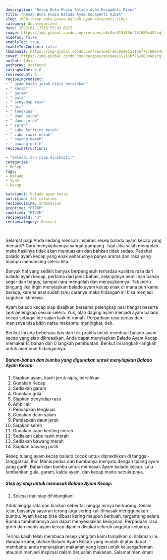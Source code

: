 ```yaml
---
description: "Resep Buka Puasa Balado Ayam KecapAnti Ribet"
title: "Resep Buka Puasa Balado Ayam KecapAnti Ribet"
slug: 1608-resep-buka-puasa-balado-ayam-kecapanti-ribet
category: Uncategorized
date: 2023-01-13T15:55:03.687Z
image: https://img-global.cpcdn.com/recipes/a6c8ae915116bf76/680x482cq70/balado-ayam-kecap-foto-resep-utama.jpg
hideToc: false
enableToc: true
enableTocContent: false
thumbnail: https://img-global.cpcdn.com/recipes/a6c8ae915116bf76/680x482cq70/balado-ayam-kecap-foto-resep-utama.jpg
cover: https://img-global.cpcdn.com/recipes/a6c8ae915116bf76/680x482cq70/balado-ayam-kecap-foto-resep-utama.jpg
author: Admin
authorAv: notfound
ratingvalue: 4.6
reviewcount: 5
recipeingredient:
- " ayam kasih jeruk nipis bersihkan"
- " Kecap"
- " garam"
- " gula"
- " penyedap rasa"
- " air"
- " lengkuas"
- " daun salam"
- " daun jeruk"
- " sereh"
- " cabe keriting merah"
- " cabe rawit merah"
- " bawang merah"
- " bawang putih"
recipeinstructions:

- "Selesai dan siap dinikmati!"
categories:
- Resep
tags:
- balado
- ayam
- kecap

katakunci: balado ayam kecap 
nutrition: 281 calories
recipecuisine: Indonesian
preptime: "PT26M"
cooktime: "PT42M"
recipeyield: "3"
recipecategory: Dessert

---
```



Selamat pagi Anda sedang mencari inspirasi resep balado ayam kecap yang menarik? Cara menyiapkannya sangat gampang. Tapi Jika salah mengolah maka hasilnya tidak akan memuaskan dan bahkan tidak sedap. Padahal balado ayam kecap yang enak seharusnya punya aroma dan rasa yang mampu memancing selera kita.


Banyak hal yang sedikit banyak berpengaruh terhadap kualitas rasa dari balado ayam kecap, pertama dari jenis bahan, selanjutnya pemilihan bahan segar dan bagus, sampai cara mengolah dan menyajikannya. Tak perlu bingung jika ingin menyiapkan balado ayam kecap enak di mana pun kamu berada, karena asal sudah tahu caranya maka hidangan ini bisa menjadi suguhan istimewa.

Ayam balado kecap siap disajikan bersama pelengkap nasi hangat beserta lauk pelengkap sesuai selera. Yuk, olah daging ayam menjadi ayam balado kecap sebagai ide sajian lauk di rumah. Perpaduan rasa pedas dan manisnya bisa bikin nafsu makanmu meningkat, deh.


Berikut ini ada beberapa tips dan trik praktis untuk membuat balado ayam kecap yang siap dikreasikan. Anda dapat menyiapkan Balado Ayam Kecap memakai 14 bahan dan 0 langkah pembuatan. Berikut ini langkah-langkah untuk membuat hidangannya.

<!--inarticleads1-->

##### Bahan-bahan dan bumbu yang digunakan untuk menyiapkan Balado Ayam Kecap:

1. Siapkan  ayam, kasih jeruk nipis, bersihkan
1. Gunakan  Kecap
1. Sediakan  garam
1. Gunakan  gula
1. Siapkan  penyedap rasa
1. Ambil  air
1. Persiapkan  lengkuas
1. Gunakan  daun salam
1. Persiapkan  daun jeruk
1. Siapkan  sereh
1. Gunakan  cabe keriting merah
1. Sediakan  cabe rawit merah
1. Sediakan  bawang merah
1. Siapkan  bawang putih


Resep tulang ayam kecap balado cocok untuk dipraktikkan di tanggal-tanggal tua, lho! Manis pedas dari bumbunya menyatu dengan tulang ayam yang gurih. Bahan dan bumbu untuk memasak Ayam balado kecap. Lalu tambahkan gula, garam, kaldu ayam, dan kecap manis secukupnya. 

<!--inarticleads2-->

##### Step by step untuk memasak Balado Ayam Kecap:


1. Selesai dan siap dihidangkan!

Aduk hingga rata dan biarkan sebentar hingga airnya berkurang. Selain telur, biasanya sayuran terong juga sering kali dimasak menggunakan bumbu. Ayam kecap bisa dibuat kering maupun berkuah, tergantung selera. Bumbu tambahannya pun dapat menyesuaikan keinginan. Perpaduan rasa gurih dan manis ayam kecap dijamin disukai seluruh anggota keluarga. 

Terima kasih telah membaca resep yang tim kami tampilkan di halaman ini. Harapan kami, olahan Balado Ayam Kecap yang mudah di atas dapat membantu anda menyiapkan makanan yang lezat untuk keluarga/teman ataupun menjadi inspirasi dalam berjualan makanan. Selamat menikmati
